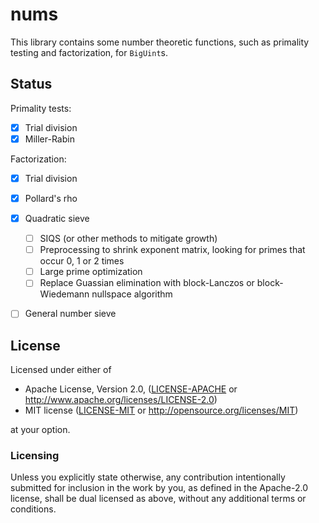 # nums

This library contains some number theoretic functions, such as primality testing and factorization, for `BigUint`s.


## Status

Primality tests:
- [x] Trial division
- [x] Miller-Rabin

Factorization:
- [x] Trial division
- [x] Pollard's rho
- [x] Quadratic sieve
    - [ ] SIQS (or other methods to mitigate growth)
    - [ ] Preprocessing to shrink exponent matrix, looking for primes that occur 0, 1 or 2 times
    - [ ] Large prime optimization
    - [ ] Replace Guassian elimination with block-Lanczos or block-Wiedemann nullspace algorithm
- [ ] General number sieve


## License

Licensed under either of

* Apache License, Version 2.0, ([LICENSE-APACHE](LICENSE-APACHE) or http://www.apache.org/licenses/LICENSE-2.0)
* MIT license ([LICENSE-MIT](LICENSE-MIT) or http://opensource.org/licenses/MIT)

at your option.


### Licensing

Unless you explicitly state otherwise, any contribution intentionally
submitted for inclusion in the work by you, as defined in the
Apache-2.0 license, shall be dual licensed as above, without any
additional terms or conditions.
